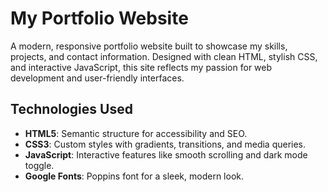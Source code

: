 # My Portfolio Website

A modern, responsive portfolio website built to showcase my skills, projects, and contact information. Designed with clean HTML, stylish CSS, and interactive JavaScript, this site reflects my passion for web development and user-friendly interfaces.


## Technologies Used

- **HTML5**: Semantic structure for accessibility and SEO.
- **CSS3**: Custom styles with gradients, transitions, and media queries.
- **JavaScript**: Interactive features like smooth scrolling and dark mode toggle.
- **Google Fonts**: Poppins font for a sleek, modern look.

